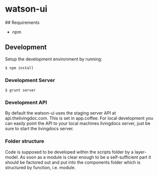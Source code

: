 # watson-ui

## Requirements

- npm

## Development

Setup the development environment by running:

    $ npm install

### Development Server

    $ grunt server

### Development API

By default the watson-ui uses the staging server API at api.thelivingdoc.com. This is set in app.coffee. For local development you can easily point the API to your local machines livingdocs server, just be sure to start the livingdocs server.

### Folder structure

Code is supposed to be developed within the scripts folder by a layer-model. As soon as a module is clear enough to be a self-sufficient part it should be factored out and put into the components folder which is structured by function, i.e. module.
